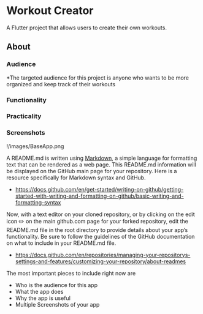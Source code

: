 # Workout Creator

A Flutter project that allows users to create their own workouts.

## About

### Audience
*The targeted audience for this project is anyone who wants to be more organized and keep track of their workouts

### Functionality

### Practicality

### Screenshots

!/images/BaseApp.png



A README.md is written using [Markdown](https://www.markdownguide.org/), a simple language for formatting text that can be rendered as a web page. This README.md information will be displayed on the GitHub main page for your repository. Here is a resource specifically for Markdown syntax and GitHub.

* <https://docs.github.com/en/get-started/writing-on-github/getting-started-with-writing-and-formatting-on-github/basic-writing-and-formatting-syntax>

Now, with a text editor on your cloned repository, or by clicking on the edit icon ✏️ on the main github.com page for your forked repository, edit the README.md file in the root directory to provide details about your app’s functionality. Be sure to follow the guidelines of the GitHub documentation on what to include in your README.md file.

* <https://docs.github.com/en/repositories/managing-your-repositorys-settings-and-features/customizing-your-repository/about-readmes>

The most important pieces to include right now are

* Who is the audience for this app
* What the app does
* Why the app is useful
* Multiple Screenshots of your app
